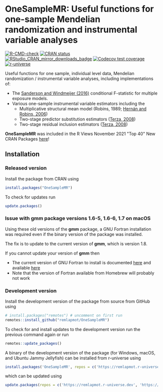 # OneSampleMR: Useful functions for one-sample Mendelian randomization and instrumental variable analyses

<!-- badges: start -->
[![R-CMD-check](https://github.com/remlapmot/OneSampleMR/actions/workflows/R-CMD-check.yaml/badge.svg)](https://github.com/remlapmot/OneSampleMR/actions/workflows/R-CMD-check.yaml)
[![CRAN status](https://www.r-pkg.org/badges/version/OneSampleMR)](https://cran.r-project.org/package=OneSampleMR)
[![RStudio_CRAN_mirror_downloads_badge](https://cranlogs.r-pkg.org/badges/grand-total/OneSampleMR?color=blue)](https://CRAN.R-project.org/package=OneSampleMR)
[![Codecov test coverage](https://codecov.io/gh/remlapmot/OneSampleMR/branch/main/graph/badge.svg)](https://app.codecov.io/gh/remlapmot/OneSampleMR?branch=main)
[![r-universe](https://remlapmot.r-universe.dev/badges/OneSampleMR)](https://remlapmot.r-universe.dev/OneSampleMR)
<!-- badges: end -->

Useful functions for one sample, individual level data, Mendelian randomization / instrumental variable 
analyses, including implementations of:

* The [Sanderson and Windmeijer (2016)](https://doi.org/10.1016/j.jeconom.2015.06.004) conditional F-statistic for multiple exposure models.
* Various one-sample instrumental variable estimators including the
  * Multiplicative structural mean model (Robins, 1989; [Hernán and Robins, 2006](https://doi.org/10.1097/01.ede.0000222409.00878.37))<!--  * Logistic structural mean model (Robins, 1989; [Vansteelandt and Goetghebeur, 2003](https://doi.org/10.1046/j.1369-7412.2003.00417.x)) -->
  * Two-stage predictor substitution estimators ([Terza, 2008](https://doi.org/10.1016/j.jhealeco.2007.09.009))
  * Two-stage residual inclusion estimators ([Terza, 2008](https://doi.org/10.1016/j.jhealeco.2007.09.009))

**OneSampleMR** was included in the R Views November 2021 "Top 40" New CRAN Packages [here](https://rviews.rstudio.com/2021/12/21/november-2021-top-40-new-cran-packages/)!

## Installation

### Released version

Install the package from CRAN using

``` r
install.packages("OneSampleMR")
```

To check for updates run

``` r
update.packages()
```

### Issue with gmm package versions 1.6-5, 1.6-6, 1.7 on macOS

Using these old versions of the **gmm** package, a GNU Fortran installation was required even if the binary version of the package was installed.

The fix is to update to the current version of **gmm**, which is version 1.8.

If you cannot update your version of **gmm** then

* The current version of GNU Fortran to install is documented [here](https://mac.r-project.org/tools/) and available [here](https://mac.r-project.org/tools/gfortran-12.2-universal.pkg)
* Note that the version of Fortran available from Homebrew will probably not work

### Development version

Install the development version of the package from source from GitHub using

``` r
# install.packages("remotes") # uncomment on first run
remotes::install_github("remlapmot/OneSampleMR")
```

To check for and install updates to the development version run the previous command again or run

``` r
remotes::update_packages()
```

A binary of the development version of the package (for Windows, macOS, and Ubuntu Jammy Jellyfish) can be installed from r-universe using

``` r
install.packages('OneSampleMR', repos = c('https://remlapmot.r-universe.dev', 'https://cloud.r-project.org'))
```

which can be updated using

```r
update.packages(repos = c('https://remlapmot.r-universe.dev', 'https://cloud.r-project.org'))
```
